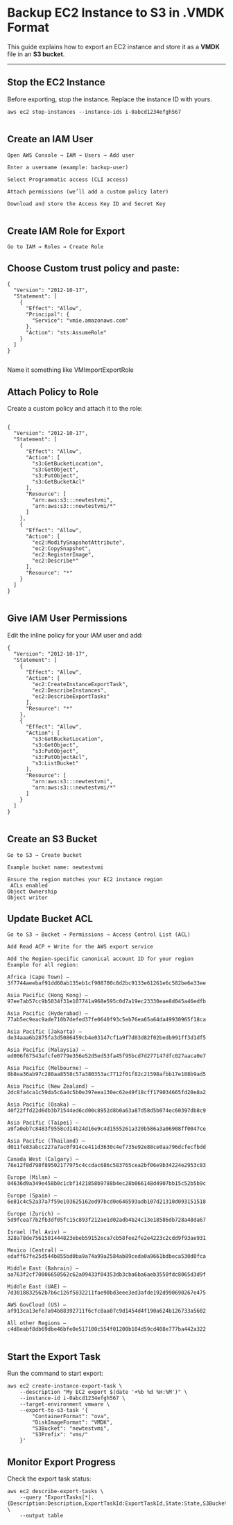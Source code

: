 # Backup EC2 Instance to S3 in .VMDK Format
 
This guide explains how to export an EC2 instance and store it as a **VMDK** file in an **S3 bucket**.
 
---
 
## Stop the EC2 Instance
Before exporting, stop the instance. Replace the instance ID with yours.
 
```
aws ec2 stop-instances --instance-ids i-0abcd1234efgh567
 
```
## Create an IAM User
 
```
Open AWS Console → IAM → Users → Add user
 
Enter a username (example: backup-user)
 
Select Programmatic access (CLI access)
 
Attach permissions (we’ll add a custom policy later)
 
Download and store the Access Key ID and Secret Key
 
```
## Create IAM Role for Export
 
```
Go to IAM → Roles → Create Role
```
 
## Choose Custom trust policy and paste:
 
```
{
  "Version": "2012-10-17",
  "Statement": [
    {
      "Effect": "Allow",
      "Principal": {
        "Service": "vmie.amazonaws.com"
      },
      "Action": "sts:AssumeRole"
    }
  ]
}
 
```
Name it something like VMImportExportRole
 
## Attach Policy to Role
Create a custom policy and attach it to the role:
```
 
{
  "Version": "2012-10-17",
  "Statement": [
    {
      "Effect": "Allow",
      "Action": [
        "s3:GetBucketLocation",
        "s3:GetObject",
        "s3:PutObject",
        "s3:GetBucketAcl"
      ],
      "Resource": [
        "arn:aws:s3:::newtestvmi",
        "arn:aws:s3:::newtestvmi/*"
      ]
    },
    {
      "Effect": "Allow",
      "Action": [
        "ec2:ModifySnapshotAttribute",
        "ec2:CopySnapshot",
        "ec2:RegisterImage",
        "ec2:Describe*"
      ],
      "Resource": "*"
    }
  ]
}
 
```
## Give IAM User Permissions
Edit the inline policy for your IAM user and add:
```
{
  "Version": "2012-10-17",
  "Statement": [
    {
      "Effect": "Allow",
      "Action": [
        "ec2:CreateInstanceExportTask",
        "ec2:DescribeInstances",
        "ec2:DescribeExportTasks"
      ],
      "Resource": "*"
    },
    {
      "Effect": "Allow",
      "Action": [
        "s3:GetBucketLocation",
        "s3:GetObject",
        "s3:PutObject",
        "s3:PutObjectAcl",
        "s3:ListBucket"
      ],
      "Resource": [
        "arn:aws:s3:::newtestvmi",
        "arn:aws:s3:::newtestvmi/*"
      ]
    }
  ]
}
 
```
## Create an S3 Bucket
 
```
Go to S3 → Create bucket
 
Example bucket name: newtestvmi
 
Ensure the region matches your EC2 instance region
 ACLs enabled
Object Ownership
Object writer
```
## Update Bucket ACL
 
```
Go to S3 → Bucket → Permissions → Access Control List (ACL)
 
Add Read ACP + Write for the AWS export service
 
Add the Region-specific canonical account ID for your region
Example for all region:
```
```
Africa (Cape Town) – 3f7744aeebaf91dd60ab135eb1cf908700c8d2bc9133e61261e6c582be6e33ee
 
Asia Pacific (Hong Kong) – 97ee7ab57cc9b5034f31e107741a968e595c0d7a19ec23330eae8d045a46edfb
 
Asia Pacific (Hyderabad) – 77ab5ec9eac9ade710b7defed37fe0640f93c5eb76ea65a64da49930965f18ca
 
Asia Pacific (Jakarta) – de34aaa6b2875fa3d5086459cb4e03147cf1a9f7d03d82f02bedb991ff3d1df5
 
Asia Pacific (Malaysia) – ed006f67543afcfe0779e356e52d5ed53fa45f95bcd7d277147dfc027aaca0e7
 
Asia Pacific (Melbourne) – 8b8ea36ab97c280aa8558c57a380353ac7712f01f82c21598afbb17e188b9ad5
 
Asia Pacific (New Zealand) – 2dc8fa4ca1c59da5c6a4c5b0e397eea130ec62e49f18cff179034665fd20e8a2
 
Asia Pacific (Osaka) – 40f22ffd22d6db3b71544ed6cd00c8952d8b0a63a87d58d5b074ec60397db8c9
 
Asia Pacific (Taipei) – a9fa0eb7c8483f9558cd14b24d16e9c4d1555261a320b586a3a06908ff0047ce
 
Asia Pacific (Thailand) – d011fe83abcc227a7ac0f914ce411d3630c4ef735e92e88ce0aa796dcfecfbdd
 
Canada West (Calgary) – 78e12f8d798f89502177975c4ccdac686c583765cea2bf06e9b34224e2953c83
 
Europe (Milan) – 04636d9a349e458b0c1cbf1421858b9788b4ec28b066148d4907bb15c52b5b9c
 
Europe (Spain) – 6e81c4c52a37a7f59e103625162ed97bcd0e646593adb107d21310d093151518
 
Europe (Zurich) – 5d9fcea77b2fb3df05fc15c893f212ae1d02adb4b24c13e18586db728a48da67
 
Israel (Tel Aviv) – 328a78de7561501444823ebeb59152eca7cb58fee2fe2e4223c2cdd9f93ae931
 
Mexico (Central) – edaff67fe25d544b855bd0ba9a74a99a2584ab89ceda0a9661bdbeca530d0fca
 
Middle East (Bahrain) – aa763f2cf70006650562c62a09433f04353db3cba6ba6aeb3550fdc8065d3d9f
 
Middle East (UAE) – 7d3018832562b7b6c126f5832211fae90bd3eee3ed3afde192d990690267e475
 
AWS GovCloud (US) – af913ca13efe7a94b88392711f6cfc8aa07c9d1454d4f190a624b126733a5602
 
All other Regions – c4d8eabf8db69dbe46bfe0e517100c554f01200b104d59cd408e777ba442a322
 
```
## Start the Export Task
Run the command to start export:
```
aws ec2 create-instance-export-task \
    --description "My EC2 export $(date '+%b %d %H:%M')" \
    --instance-id i-0abcd1234efgh567 \
    --target-environment vmware \
    --export-to-s3-task '{
        "ContainerFormat": "ova",
        "DiskImageFormat": "VMDK",
        "S3Bucket": "newtestvmi",
        "S3Prefix": "vms/"
    }'
```
## Monitor Export Progress
Check the export task status:
```
aws ec2 describe-export-tasks \
    --query "ExportTasks[*].{Description:Description,ExportTaskId:ExportTaskId,State:State,S3Bucket:ExportToS3Task.S3Bucket,InstanceId:InstanceExportDetails.InstanceId}" \
    --output table
```
